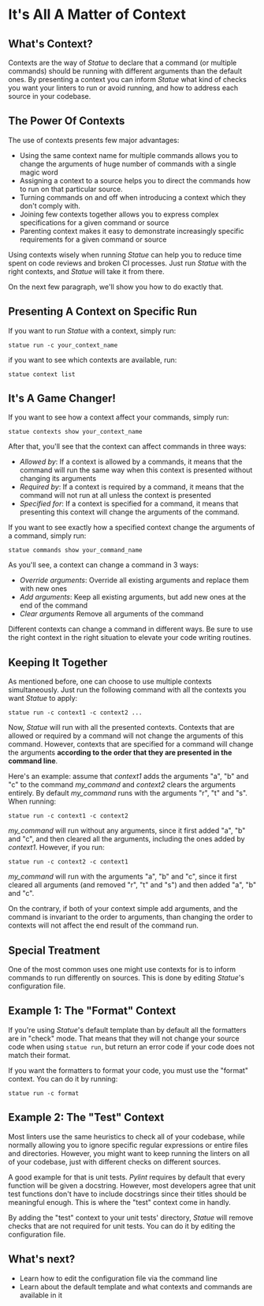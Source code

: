 # It's All A Matter of Context

## What's Context?

Contexts are the way of *Statue* to declare that a command (or multiple commands) should be running with different
arguments than the default ones. By presenting a context you can inform *Statue* what kind of checks you want your
linters to run or avoid running, and how to address each source in your codebase.

## The Power Of Contexts

The use of contexts presents few major advantages:

* Using the same context name for multiple commands allows you to change the arguments of huge number
of commands with a single magic word
* Assigning a context to a source helps you to direct the commands how to
run on that particular source.
* Turning commands on and off when introducing a context which they don't comply with.
* Joining few contexts together allows you to express complex specifications for a given command or source
* Parenting context makes it easy to demonstrate increasingly specific requirements for a given command or source

Using contexts wisely when running *Statue* can help you to reduce time spent on code reviews and broken CI processes.
Just run *Statue* with the right contexts, and *Statue* will take it from there.

On the next few paragraph, we'll show you how to do exactly that.

## Presenting A Context on Specific Run

If you want to run *Statue* with a context, simply run:

    statue run -c your_context_name

if you want to see which contexts are available, run:

    statue context list

## It's A Game Changer!

If you want to see how a context affect your commands, simply run:

    statue contexts show your_context_name

After that, you'll see that the context can affect commands in three ways:

* *Allowed by*: If a context is allowed by a commands, it means that the command will
run the same way when this context is presented without changing its arguments
* *Required by*: If a context is required by a command, it means that the command will
not run at all unless the context is presented
* *Specified for*: If a context is specified for a command, it means that presenting this
context will change the arguments of the command.

If you want to see exactly how a specified context change the arguments of a command,
simply run:

    statue commands show your_command_name

As you'll see, a context can change a command in 3 ways:

* *Override arguments*: Override all existing arguments and replace them with new ones
* *Add arguments*: Keep all existing arguments, but add new ones at the end of the command
* *Clear arguments* Remove all arguments of the command

Different contexts can change a command in different ways. Be sure to use the right context
in the right situation to elevate your code writing routines.

## Keeping It Together

As mentioned before, one can choose to use multiple contexts simultaneously.
Just run the following command with all the contexts you want *Statue* to apply:

    statue run -c context1 -c context2 ...

Now, *Statue* will run with all the presented contexts. Contexts that are allowed or required
by a command will not change the arguments of this command. However, contexts that are
specified for a command will change the arguments **according to the order that they are
presented in the command line**.

Here's an example: assume that *context1* adds the arguments "a", "b" and "c" to the command
*my_command* and *context2* clears the arguments entirely. By default *my_command* runs with
the arguments "r", "t" and "s". When running:

    statue run -c context1 -c context2

*my_command* will run without any arguments, since it first added "a", "b" and "c", and then
cleared all the arguments, including the ones added by *context1*. However, if you run:

    statue run -c context2 -c context1

*my_command* will run with the arguments "a", "b" and "c", since it first cleared all arguments
(and removed "r", "t" and "s") and then added "a", "b" and "c".

On the contrary, if both of your context simple add arguments, and the command is invariant
to the order to arguments, than changing the order to contexts will not affect the end result
of the command run.

## Special Treatment

One of the most common uses one might use contexts for is to inform commands to run
differently on sources. This is done by editing *Statue*'s configuration file.

## Example 1: The "Format" Context

If you're using *Statue*'s default template than by default all the formatters are in "check"
mode. That means that they will not change your source code when using `statue run`, but return
an error code if your code does not match their format.

If you want the formatters to format your code, you must use the "format" context.
You can do it by running:

    statue run -c format

## Example 2: The "Test" Context

Most linters use the same heuristics to check all of your codebase, while normally allowing you
to ignore specific regular expressions or entire files and directories.
However, you might want to keep running the linters on all of your codebase, just with different checks
on different sources.

A good example for that is unit tests. *Pylint* requires by default that every function will be given a
docstring. However, most developers agree that unit test functions don't have to include docstrings since their titles
should be meaningful enough. This is where the "test" context come in handly.

By adding the "test" context to your unit tests' directory, *Statue* will remove checks that
are not required for unit tests. You can do it by editing the configuration file.

## What's next?
- Learn how to edit the configuration file via the command line
- Learn about the default template and what contexts and commands are available in it